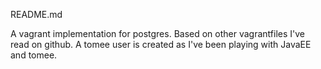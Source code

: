 README.md

A vagrant implementation for postgres. Based on other vagrantfiles I've read on github. A tomee user is created as I've been playing with JavaEE and tomee.

